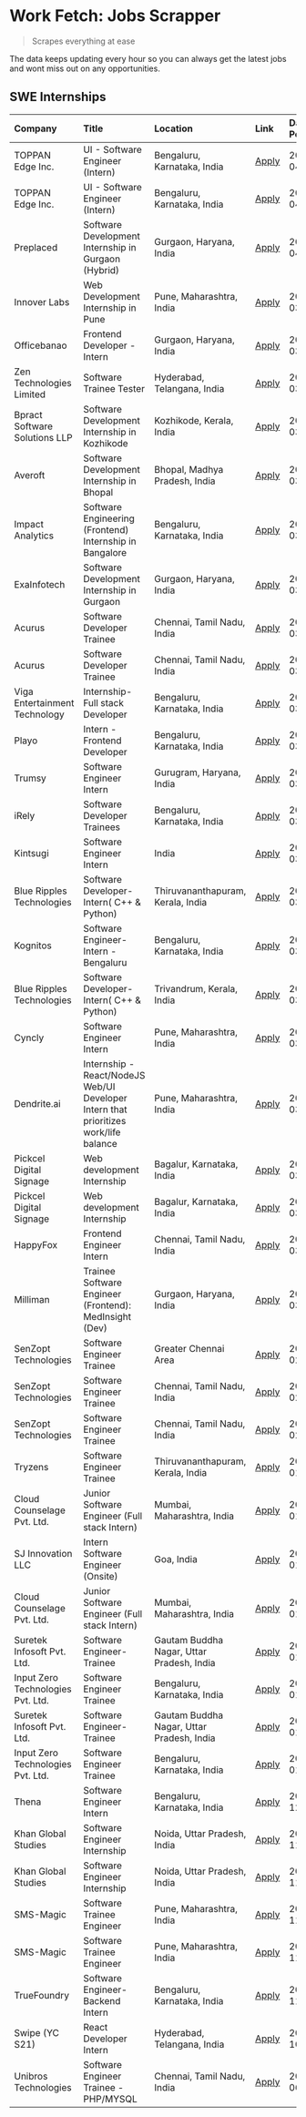 # Work Fetch: Jobs Scrapper
> Scrapes everything at ease

The data keeps updating every hour so you can always get the latest jobs and wont miss out on any opportunities.

## SWE Internships
<!--START_SECTION:workfetch-->
| Company                           | Title                                                                                | Location                                  | Link                                                                                                                                                                                                                                                                                                | Date Posted   |
|:----------------------------------|:-------------------------------------------------------------------------------------|:------------------------------------------|:----------------------------------------------------------------------------------------------------------------------------------------------------------------------------------------------------------------------------------------------------------------------------------------------------|:--------------|
| TOPPAN Edge Inc.                  | UI - Software Engineer (Intern)                                                      | Bengaluru, Karnataka, India               | [Apply](https://in.linkedin.com/jobs/view/ui-software-engineer-intern-at-toppan-edge-inc-3879345823?position=29&pageNum=0&refId=4hvOI0QqA2mKNQGi0%2FxHog%3D%3D&trackingId=578N3S6aP%2BqxFak%2FZE2aDQ%3D%3D&trk=public_jobs_jserp-result_search-card)                                                | 2024-04-02    |
| TOPPAN Edge Inc.                  | UI - Software Engineer (Intern)                                                      | Bengaluru, Karnataka, India               | [Apply](https://in.linkedin.com/jobs/view/ui-software-engineer-intern-at-toppan-edge-inc-3879345823?position=5&pageNum=2&refId=RvL2GTs%2BmIDMdO6ZaSWvGA%3D%3D&trackingId=hli6e3gefjR1wyYnQhZx%2BQ%3D%3D&trk=public_jobs_jserp-result_search-card)                                                   | 2024-04-02    |
| Preplaced                         | Software Development Internship in Gurgaon (Hybrid)                                  | Gurgaon, Haryana, India                   | [Apply](https://in.linkedin.com/jobs/view/software-development-internship-in-gurgaon-hybrid-at-preplaced-3880567870?position=41&pageNum=0&refId=4hvOI0QqA2mKNQGi0%2FxHog%3D%3D&trackingId=%2BOm%2BLIMsHgBaWHpxLfp3vw%3D%3D&trk=public_jobs_jserp-result_search-card)                                | 2024-04-01    |
| Innover Labs                      | Web Development Internship in Pune                                                   | Pune, Maharashtra, India                  | [Apply](https://in.linkedin.com/jobs/view/web-development-internship-in-pune-at-innover-labs-3875494237?position=10&pageNum=0&refId=4hvOI0QqA2mKNQGi0%2FxHog%3D%3D&trackingId=1UeiV4AYGtwOLLexm3MoBg%3D%3D&trk=public_jobs_jserp-result_search-card)                                                | 2024-03-28    |
| Officebanao                       | Frontend Developer - Intern                                                          | Gurgaon, Haryana, India                   | [Apply](https://in.linkedin.com/jobs/view/frontend-developer-intern-at-officebanao-3871265915?position=14&pageNum=0&refId=4hvOI0QqA2mKNQGi0%2FxHog%3D%3D&trackingId=GI8KWmMTRdQWYO1h8SRdkg%3D%3D&trk=public_jobs_jserp-result_search-card)                                                          | 2024-03-28    |
| Zen Technologies Limited          | Software Trainee Tester                                                              | Hyderabad, Telangana, India               | [Apply](https://in.linkedin.com/jobs/view/software-trainee-tester-at-zen-technologies-limited-3872036112?position=12&pageNum=0&refId=4hvOI0QqA2mKNQGi0%2FxHog%3D%3D&trackingId=lVoIvjUjeKLq0V00bKKO4A%3D%3D&trk=public_jobs_jserp-result_search-card)                                               | 2024-03-27    |
| Bpract Software Solutions LLP     | Software Development Internship in Kozhikode                                         | Kozhikode, Kerala, India                  | [Apply](https://in.linkedin.com/jobs/view/software-development-internship-in-kozhikode-at-bpract-software-solutions-llp-3874054300?position=21&pageNum=0&refId=4hvOI0QqA2mKNQGi0%2FxHog%3D%3D&trackingId=OLc8nxRnsHZJ%2FL2roWAYFA%3D%3D&trk=public_jobs_jserp-result_search-card)                   | 2024-03-27    |
| Averoft                           | Software Development Internship in Bhopal                                            | Bhopal, Madhya Pradesh, India             | [Apply](https://in.linkedin.com/jobs/view/software-development-internship-in-bhopal-at-averoft-3874051550?position=48&pageNum=0&refId=4hvOI0QqA2mKNQGi0%2FxHog%3D%3D&trackingId=oRXhMb5q87NWYuE8c%2BAcKQ%3D%3D&trk=public_jobs_jserp-result_search-card)                                            | 2024-03-27    |
| Impact Analytics                  | Software Engineering (Frontend) Internship in Bangalore                              | Bengaluru, Karnataka, India               | [Apply](https://in.linkedin.com/jobs/view/software-engineering-frontend-internship-in-bangalore-at-impact-analytics-3872535077?position=5&pageNum=0&refId=4hvOI0QqA2mKNQGi0%2FxHog%3D%3D&trackingId=FgPQ9mqOxaRmsgaSknZUZw%3D%3D&trk=public_jobs_jserp-result_search-card)                          | 2024-03-26    |
| ExaInfotech                       | Software Development Internship in Gurgaon                                           | Gurgaon, Haryana, India                   | [Apply](https://in.linkedin.com/jobs/view/software-development-internship-in-gurgaon-at-exainfotech-3872534185?position=17&pageNum=0&refId=4hvOI0QqA2mKNQGi0%2FxHog%3D%3D&trackingId=l3xTgIUfYM3iEUzSuORNFA%3D%3D&trk=public_jobs_jserp-result_search-card)                                         | 2024-03-26    |
| Acurus                            | Software Developer Trainee                                                           | Chennai, Tamil Nadu, India                | [Apply](https://in.linkedin.com/jobs/view/software-developer-trainee-at-acurus-3871400616?position=24&pageNum=0&refId=4hvOI0QqA2mKNQGi0%2FxHog%3D%3D&trackingId=hsfqK3HCgcm5%2BBDou1El8Q%3D%3D&trk=public_jobs_jserp-result_search-card)                                                            | 2024-03-26    |
| Acurus                            | Software Developer Trainee                                                           | Chennai, Tamil Nadu, India                | [Apply](https://in.linkedin.com/jobs/view/software-developer-trainee-at-acurus-3871400616?position=1&pageNum=2&refId=RvL2GTs%2BmIDMdO6ZaSWvGA%3D%3D&trackingId=S1z3NnXhEuZDMLUhOb5WAw%3D%3D&trk=public_jobs_jserp-result_search-card)                                                               | 2024-03-26    |
| Viga Entertainment Technology     | Internship-Full stack Developer                                                      | Bengaluru, Karnataka, India               | [Apply](https://in.linkedin.com/jobs/view/internship-full-stack-developer-at-viga-entertainment-technology-3870669789?position=37&pageNum=0&refId=4hvOI0QqA2mKNQGi0%2FxHog%3D%3D&trackingId=HSoLEm99r2jqvjN3Jj3rgw%3D%3D&trk=public_jobs_jserp-result_search-card)                                  | 2024-03-25    |
| Playo                             | Intern - Frontend Developer                                                          | Bengaluru, Karnataka, India               | [Apply](https://in.linkedin.com/jobs/view/intern-frontend-developer-at-playo-3864131172?position=7&pageNum=0&refId=4hvOI0QqA2mKNQGi0%2FxHog%3D%3D&trackingId=GDXrou6hJN%2BeNPj30drVMA%3D%3D&trk=public_jobs_jserp-result_search-card)                                                               | 2024-03-22    |
| Trumsy                            | Software Engineer Intern                                                             | Gurugram, Haryana, India                  | [Apply](https://in.linkedin.com/jobs/view/software-engineer-intern-at-trumsy-3864795201?position=40&pageNum=0&refId=4hvOI0QqA2mKNQGi0%2FxHog%3D%3D&trackingId=hfhZ8IJz393Te%2F5IcGf2Lw%3D%3D&trk=public_jobs_jserp-result_search-card)                                                              | 2024-03-20    |
| iRely                             | Software Developer Trainees                                                          | Bengaluru, Karnataka, India               | [Apply](https://in.linkedin.com/jobs/view/software-developer-trainees-at-irely-3860566039?position=3&pageNum=0&refId=4hvOI0QqA2mKNQGi0%2FxHog%3D%3D&trackingId=SFCEKEeMf8UmBCZrzaYjeQ%3D%3D&trk=public_jobs_jserp-result_search-card)                                                               | 2024-03-18    |
| Kintsugi                          | Software Engineer Intern                                                             | India                                     | [Apply](https://in.linkedin.com/jobs/view/software-engineer-intern-at-kintsugi-3857074071?position=38&pageNum=0&refId=4hvOI0QqA2mKNQGi0%2FxHog%3D%3D&trackingId=VJTMlOOK3Azvw9U8gu9tcg%3D%3D&trk=public_jobs_jserp-result_search-card)                                                              | 2024-03-16    |
| Blue Ripples Technologies         | Software Developer- Intern( C++ & Python)                                            | Thiruvananthapuram, Kerala, India         | [Apply](https://in.linkedin.com/jobs/view/software-developer-intern-c%2B%2B-python-at-blue-ripples-technologies-3855594494?position=18&pageNum=0&refId=4hvOI0QqA2mKNQGi0%2FxHog%3D%3D&trackingId=OBzC51PrgYQriuQPDLJNdg%3D%3D&trk=public_jobs_jserp-result_search-card)                             | 2024-03-14    |
| Kognitos                          | Software Engineer-Intern -Bengaluru                                                  | Bengaluru, Karnataka, India               | [Apply](https://in.linkedin.com/jobs/view/software-engineer-intern-bengaluru-at-kognitos-3855361239?position=8&pageNum=0&refId=4hvOI0QqA2mKNQGi0%2FxHog%3D%3D&trackingId=r4A1bSf449Z3yTgKtl6zPg%3D%3D&trk=public_jobs_jserp-result_search-card)                                                     | 2024-03-13    |
| Blue Ripples Technologies         | Software Developer- Intern( C++  & Python)                                           | Trivandrum, Kerala, India                 | [Apply](https://in.linkedin.com/jobs/view/software-developer-intern-c%2B%2B-python-at-blue-ripples-technologies-3856150730?position=19&pageNum=0&refId=4hvOI0QqA2mKNQGi0%2FxHog%3D%3D&trackingId=xlj9jJUTOP0BcHJAo8Qm1Q%3D%3D&trk=public_jobs_jserp-result_search-card)                             | 2024-03-13    |
| Cyncly                            | Software Engineer Intern                                                             | Pune, Maharashtra, India                  | [Apply](https://in.linkedin.com/jobs/view/software-engineer-intern-at-cyncly-3853990178?position=20&pageNum=0&refId=4hvOI0QqA2mKNQGi0%2FxHog%3D%3D&trackingId=p2CdXgt8riHUrWpMsYzEaw%3D%3D&trk=public_jobs_jserp-result_search-card)                                                                | 2024-03-13    |
| Dendrite.ai                       | Internship - React/NodeJS Web/UI Developer Intern that prioritizes work/life balance | Pune, Maharashtra, India                  | [Apply](https://in.linkedin.com/jobs/view/internship-react-nodejs-web-ui-developer-intern-that-prioritizes-work-life-balance-at-dendrite-ai-3853583200?position=39&pageNum=0&refId=4hvOI0QqA2mKNQGi0%2FxHog%3D%3D&trackingId=U1GKZq46tbXtQ8bAw40fRg%3D%3D&trk=public_jobs_jserp-result_search-card) | 2024-03-12    |
| Pickcel Digital Signage           | Web development Internship                                                           | Bagalur, Karnataka, India                 | [Apply](https://in.linkedin.com/jobs/view/web-development-internship-at-pickcel-digital-signage-3849506118?position=57&pageNum=0&refId=4hvOI0QqA2mKNQGi0%2FxHog%3D%3D&trackingId=yKXK1MwdhiEB2k%2FagWTNAA%3D%3D&trk=public_jobs_jserp-result_search-card)                                           | 2024-03-08    |
| Pickcel Digital Signage           | Web development Internship                                                           | Bagalur, Karnataka, India                 | [Apply](https://in.linkedin.com/jobs/view/web-development-internship-at-pickcel-digital-signage-3849506118?position=9&pageNum=5&refId=rBOKNXhd%2Bjavv0Sw2YG76g%3D%3D&trackingId=scFxUCZ7LKlJt4K3fARsLQ%3D%3D&trk=public_jobs_jserp-result_search-card)                                              | 2024-03-08    |
| HappyFox                          | Frontend Engineer Intern                                                             | Chennai, Tamil Nadu, India                | [Apply](https://in.linkedin.com/jobs/view/frontend-engineer-intern-at-happyfox-3848357951?position=47&pageNum=0&refId=4hvOI0QqA2mKNQGi0%2FxHog%3D%3D&trackingId=ITm1GJui58%2BUhP2eIuWkMA%3D%3D&trk=public_jobs_jserp-result_search-card)                                                            | 2024-03-07    |
| Milliman                          | Trainee Software Engineer (Frontend): MedInsight (Dev)                               | Gurgaon, Haryana, India                   | [Apply](https://in.linkedin.com/jobs/view/trainee-software-engineer-frontend-medinsight-dev-at-milliman-3792874280?position=11&pageNum=0&refId=4hvOI0QqA2mKNQGi0%2FxHog%3D%3D&trackingId=mbhyHcnl%2BF6Vnro1MasTKA%3D%3D&trk=public_jobs_jserp-result_search-card)                                   | 2024-03-01    |
| SenZopt Technologies              | Software Engineer Trainee                                                            | Greater Chennai Area                      | [Apply](https://in.linkedin.com/jobs/view/software-engineer-trainee-at-senzopt-technologies-3827688781?position=42&pageNum=0&refId=4hvOI0QqA2mKNQGi0%2FxHog%3D%3D&trackingId=LRb3wyKv6s%2Fx2GCJQhYWug%3D%3D&trk=public_jobs_jserp-result_search-card)                                               | 2024-02-12    |
| SenZopt Technologies              | Software Engineer Trainee                                                            | Chennai, Tamil Nadu, India                | [Apply](https://in.linkedin.com/jobs/view/software-engineer-trainee-at-senzopt-technologies-3827686880?position=55&pageNum=0&refId=4hvOI0QqA2mKNQGi0%2FxHog%3D%3D&trackingId=rH0PeEDPBfnECotZNallCg%3D%3D&trk=public_jobs_jserp-result_search-card)                                                 | 2024-02-12    |
| SenZopt Technologies              | Software Engineer Trainee                                                            | Chennai, Tamil Nadu, India                | [Apply](https://in.linkedin.com/jobs/view/software-engineer-trainee-at-senzopt-technologies-3827686880?position=7&pageNum=5&refId=rBOKNXhd%2Bjavv0Sw2YG76g%3D%3D&trackingId=jADf9awtUqEm5B0njbi40w%3D%3D&trk=public_jobs_jserp-result_search-card)                                                  | 2024-02-12    |
| Tryzens                           | Software Engineer Trainee                                                            | Thiruvananthapuram, Kerala, India         | [Apply](https://in.linkedin.com/jobs/view/software-engineer-trainee-at-tryzens-3809363491?position=44&pageNum=0&refId=4hvOI0QqA2mKNQGi0%2FxHog%3D%3D&trackingId=XYmUwnNqdGqZfjrc5NkJyw%3D%3D&trk=public_jobs_jserp-result_search-card)                                                              | 2024-01-18    |
| Cloud Counselage Pvt. Ltd.        | Junior Software Engineer (Full stack Intern)                                         | Mumbai, Maharashtra, India                | [Apply](https://in.linkedin.com/jobs/view/junior-software-engineer-full-stack-intern-at-cloud-counselage-pvt-ltd-3803132814?position=31&pageNum=0&refId=4hvOI0QqA2mKNQGi0%2FxHog%3D%3D&trackingId=CgJfeXwy8Wz8D3uPP1THVg%3D%3D&trk=public_jobs_jserp-result_search-card)                            | 2024-01-11    |
| SJ Innovation LLC                 | Intern Software Engineer (Onsite)                                                    | Goa, India                                | [Apply](https://in.linkedin.com/jobs/view/intern-software-engineer-onsite-at-sj-innovation-llc-3799959011?position=46&pageNum=0&refId=4hvOI0QqA2mKNQGi0%2FxHog%3D%3D&trackingId=gerM88gz6w4h8vzTBN4deA%3D%3D&trk=public_jobs_jserp-result_search-card)                                              | 2024-01-11    |
| Cloud Counselage Pvt. Ltd.        | Junior Software Engineer (Full stack Intern)                                         | Mumbai, Maharashtra, India                | [Apply](https://in.linkedin.com/jobs/view/junior-software-engineer-full-stack-intern-at-cloud-counselage-pvt-ltd-3803132814?position=7&pageNum=2&refId=RvL2GTs%2BmIDMdO6ZaSWvGA%3D%3D&trackingId=usdcwEb6ppj83mO5pWWaWg%3D%3D&trk=public_jobs_jserp-result_search-card)                             | 2024-01-11    |
| Suretek Infosoft Pvt. Ltd.        | Software Engineer-Trainee                                                            | Gautam Buddha Nagar, Uttar Pradesh, India | [Apply](https://in.linkedin.com/jobs/view/software-engineer-trainee-at-suretek-infosoft-pvt-ltd-3800934643?position=27&pageNum=0&refId=4hvOI0QqA2mKNQGi0%2FxHog%3D%3D&trackingId=pwrefQNUJ%2BXLGluoWsK4IA%3D%3D&trk=public_jobs_jserp-result_search-card)                                           | 2024-01-09    |
| Input Zero Technologies Pvt. Ltd. | Software Engineer Trainee                                                            | Bengaluru, Karnataka, India               | [Apply](https://in.linkedin.com/jobs/view/software-engineer-trainee-at-input-zero-technologies-pvt-ltd-3800927643?position=34&pageNum=0&refId=4hvOI0QqA2mKNQGi0%2FxHog%3D%3D&trackingId=57gvONlliWu10FbrxYWQFQ%3D%3D&trk=public_jobs_jserp-result_search-card)                                      | 2024-01-09    |
| Suretek Infosoft Pvt. Ltd.        | Software Engineer-Trainee                                                            | Gautam Buddha Nagar, Uttar Pradesh, India | [Apply](https://in.linkedin.com/jobs/view/software-engineer-trainee-at-suretek-infosoft-pvt-ltd-3800934643?position=3&pageNum=2&refId=RvL2GTs%2BmIDMdO6ZaSWvGA%3D%3D&trackingId=HNVo9k%2BkZ8D%2BYvo46n01sg%3D%3D&trk=public_jobs_jserp-result_search-card)                                          | 2024-01-09    |
| Input Zero Technologies Pvt. Ltd. | Software Engineer Trainee                                                            | Bengaluru, Karnataka, India               | [Apply](https://in.linkedin.com/jobs/view/software-engineer-trainee-at-input-zero-technologies-pvt-ltd-3800927643?position=10&pageNum=2&refId=RvL2GTs%2BmIDMdO6ZaSWvGA%3D%3D&trackingId=RkdcQ6Cd6i9TU8N3Q65v5A%3D%3D&trk=public_jobs_jserp-result_search-card)                                      | 2024-01-09    |
| Thena                             | Software Engineer Intern                                                             | Bengaluru, Karnataka, India               | [Apply](https://in.linkedin.com/jobs/view/software-engineer-intern-at-thena-3778731751?position=23&pageNum=0&refId=4hvOI0QqA2mKNQGi0%2FxHog%3D%3D&trackingId=6VcSKSeq0%2BlT2YPXJ7s%2FnA%3D%3D&trk=public_jobs_jserp-result_search-card)                                                             | 2023-12-05    |
| Khan Global Studies               | Software Engineer Internship                                                         | Noida, Uttar Pradesh, India               | [Apply](https://in.linkedin.com/jobs/view/software-engineer-internship-at-khan-global-studies-3766942197?position=58&pageNum=0&refId=4hvOI0QqA2mKNQGi0%2FxHog%3D%3D&trackingId=in5FwIxrLsU5bNWnLud%2FLQ%3D%3D&trk=public_jobs_jserp-result_search-card)                                             | 2023-11-27    |
| Khan Global Studies               | Software Engineer Internship                                                         | Noida, Uttar Pradesh, India               | [Apply](https://in.linkedin.com/jobs/view/software-engineer-internship-at-khan-global-studies-3766942197?position=10&pageNum=5&refId=rBOKNXhd%2Bjavv0Sw2YG76g%3D%3D&trackingId=4bTkpfuNokWinXrCeGNXtA%3D%3D&trk=public_jobs_jserp-result_search-card)                                               | 2023-11-27    |
| SMS-Magic                         | Software Trainee Engineer                                                            | Pune, Maharashtra, India                  | [Apply](https://in.linkedin.com/jobs/view/software-trainee-engineer-at-sms-magic-3761409781?position=33&pageNum=0&refId=4hvOI0QqA2mKNQGi0%2FxHog%3D%3D&trackingId=zSiiv0DwAgS6WvPIlXc%2BCg%3D%3D&trk=public_jobs_jserp-result_search-card)                                                          | 2023-11-16    |
| SMS-Magic                         | Software Trainee Engineer                                                            | Pune, Maharashtra, India                  | [Apply](https://in.linkedin.com/jobs/view/software-trainee-engineer-at-sms-magic-3761409781?position=9&pageNum=2&refId=RvL2GTs%2BmIDMdO6ZaSWvGA%3D%3D&trackingId=9BvtA2NC%2F9QH9964lm5FXg%3D%3D&trk=public_jobs_jserp-result_search-card)                                                           | 2023-11-16    |
| TrueFoundry                       | Software Engineer-Backend Intern                                                     | Bengaluru, Karnataka, India               | [Apply](https://in.linkedin.com/jobs/view/software-engineer-backend-intern-at-truefoundry-3779508170?position=35&pageNum=0&refId=4hvOI0QqA2mKNQGi0%2FxHog%3D%3D&trackingId=USni7oXlzfL42pY%2FceXQgw%3D%3D&trk=public_jobs_jserp-result_search-card)                                                 | 2023-11-10    |
| Swipe (YC S21)                    | React Developer Intern                                                               | Hyderabad, Telangana, India               | [Apply](https://in.linkedin.com/jobs/view/react-developer-intern-at-swipe-yc-s21-3737600089?position=25&pageNum=0&refId=4hvOI0QqA2mKNQGi0%2FxHog%3D%3D&trackingId=9ugco%2FG%2FW69cWRDpciH9Pw%3D%3D&trk=public_jobs_jserp-result_search-card)                                                        | 2023-10-13    |
| Unibros Technologies              | Software Engineer Trainee - PHP/MYSQL                                                | Chennai, Tamil Nadu, India                | [Apply](https://in.linkedin.com/jobs/view/software-engineer-trainee-php-mysql-at-unibros-technologies-3656599241?position=43&pageNum=0&refId=4hvOI0QqA2mKNQGi0%2FxHog%3D%3D&trackingId=%2FpCEqMcFyjPl7kp2g5%2B8CQ%3D%3D&trk=public_jobs_jserp-result_search-card)                                   | 2023-06-12    |
<!--END_SECTION:workfetch-->

